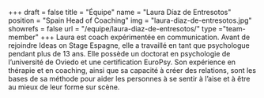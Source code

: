 +++
draft		= false
title		= "Équipe"
name		= "Laura Díaz de Entresotos"
position 	= "Spain Head of Coaching"
img			= "laura-diaz-de-entresotos.jpg"
showrefs	= false
url			= "/equipe/laura-diaz-de-entresotos/"
type		="team-member"
+++
Laura est coach expérimentée en communication. Avant de rejoindre Ideas on Stage Espagne, elle a travaillé en tant que psychologue pendant plus de 13 ans. Elle possède un doctorat en psychologie de l’université de Oviedo et une certification EuroPsy. Son expérience en thérapie et en coaching, ainsi que sa capacité à créer des relations, sont les bases de sa méthode pour aider les personnes à se sentir à l’aise et à être au mieux de leur forme sur scène.